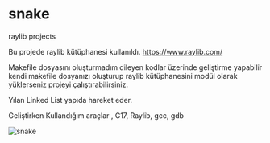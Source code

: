 # snake
raylib projects

Bu projede raylib kütüphanesi kullanıldı. 
https://www.raylib.com/

Makefile dosyasını oluşturmadım dileyen kodlar üzerinde geliştirme yapabilir kendi makefile dosyanızı oluşturup raylib kütüphanesini modül olarak yüklerseniz projeyi çalıştırabilirsiniz.

Yılan Linked List yapıda hareket eder.

Geliştirken Kullandığım araçlar ,  C17, Raylib, gcc, gdb


![snake](https://user-images.githubusercontent.com/91838167/170080151-7969e687-283c-4ab1-984a-84c56b08135d.jpg)
